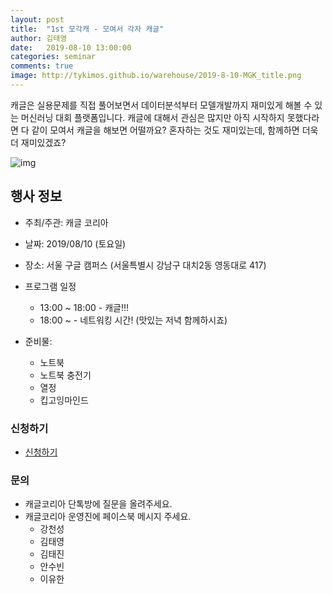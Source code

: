 ```yaml
---
layout: post
title:  "1st 모각캐 - 모여서 각자 캐글"
author: 김태영
date:   2019-08-10 13:00:00
categories: seminar
comments: true
image: http://tykimos.github.io/warehouse/2019-8-10-MGK_title.png
---
```


캐글은 실용문제를 직접 풀어보면서 데이터분석부터 모델개발까지 재미있게 해볼 수 있는 머신러닝 대회 플랫폼입니다. 캐글에 대해서 관심은 많지만 아직 시작하지 못했다라면 다 같이 모여서 캐글을 해보면 어떨까요? 혼자하는 것도 재미있는데, 함께하면 더욱더 재미있겠죠?

![img](http://tykimos.github.io/warehouse/2019-8-10-MGK_title.png)

## 행사 정보

* 주최/주관: 캐글 코리아 
* 날짜: 2019/08/10 (토요일)
* 장소: 서울 구글 캠퍼스 (서울특별시 강남구 대치2동 영동대로 417)
* 프로그램 일정
    * 13:00 ~ 18:00 - 캐글!!!
    * 18:00 ~ - 네트워킹 시간! (맛있는 저녁 함께하시죠)

* 준비물:
    * 노트북
    * 노트북 충전기
    * 열정
    * 킵고잉마인드

### 신청하기

* [신청하기](https://forms.gle/TPdYRL7reqAvWAQb6)

### 문의

* 캐글코리아 단톡방에 질문을 올려주세요.
* 캐글코리아 운영진에 페이스북 메시지 주세요.
    * 강천성
    * 김태영
    * 김태진
    * 안수빈
    * 이유한